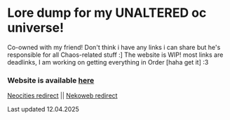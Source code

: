 # Lore dump for my **UNALTERED** oc universe!
Co-owned with my friend! Don't think i have any links i can share but he's responsible for all Chaos-related stuff :]
The website is WIP! most links are deadlinks, I am working on getting everything in Order [haha get it] :3

### Website is available [here](https://dianacraftgaming.github.io/unaltered-lore/)
[Neocities redirect](https://dianacraft.neocities.org) || [Nekoweb redirect](https://dianacraft.nekoweb.org)

Last updated 12.04.2025